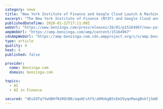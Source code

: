 ```yaml
---
category: news
title: "New York Institute of Finance and Google Cloud Launch A Machine Learning for Trading Specialization on Coursera"
excerpt: "The New York Institute of Finance (NYIF) and Google Cloud announced a new Machine Learning for Trading Specialization available exclusively on the Coursera platform. The Specialization helps ..."
publishedDateTime: 2020-01-22T17:11:00Z
webUrl: "https://www.benzinga.com/pressreleases/20/01/p15164967/new-york-institute-of-finance-and-google-cloud-launch-a-machine-learning-for-trading-specializatio"
ampWebUrl: "https://amp.benzinga.com/amp/content/15164967"
cdnAmpWebUrl: "https://amp-benzinga-com.cdn.ampproject.org/c/s/amp.benzinga.com/amp/content/15164967"
type: article
quality: 4
heat: 4
published: false

provider:
  name: Benzinga.com
  domain: benzinga.com

topics:
  - AI
  - AI in Finance

secured: "dEuIOTq7VwUBHfN1RQtB8/aqoHCsXY5/a6MobgB3zEmI9yqnMaogBnkfjSmQ9Z4sW1auwirq3IQMoblyaCBxX6BjjtYcdJ/HLLjGWyUqIVoS6UkKKHIJd8L6RzTYvASODhGBFKZM6VTHpDEcrzWYtXGBWEPTVBTbimbXbLtW/E4HlomWNfXqIEgc0SEPEZidBSnQ814SSJSUX/BUOuqBVP3dTdN6p+VJeD8n4d99i9SaJLvFGFB2Iqyt0gH2xdDJd/A+ug5NiDhYOeFCCEhtzQ+ice2P/IcbQzyg1OKgE9Mts8sEQFEzDOKOsyk3J0Bv;Lz8xeaXw9JEeRYMna8Y/aQ=="
---
```


